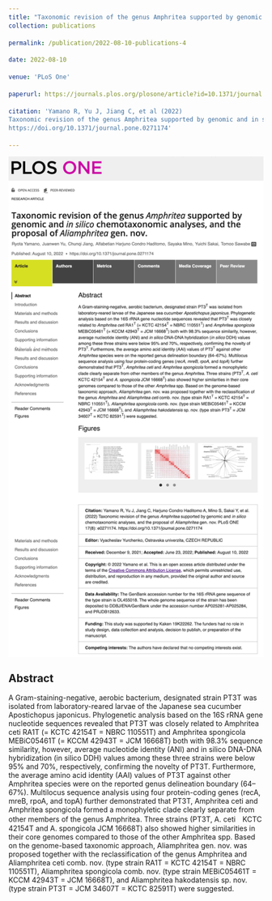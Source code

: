 ```yaml
---
title: "Taxonomic revision of the genus Amphritea supported by genomic and in silico chemotaxonomic analyses, and the proposal of Aliamphritea gen. nov."
collection: publications

permalink: /publication/2022-08-10-publications-4

date: 2022-08-10

venue: 'PLoS One'

paperurl: https://journals.plos.org/plosone/article?id=10.1371/journal.pone.0271174

citation: 'Yamano R, Yu J, Jiang C, et al (2022) 
Taxonomic revision of the genus Amphritea supported by genomic and in silico chemotaxonomic analyses, and the proposal of Aliamphritea gen. nov. PLoS One 17:e0271174. 
https://doi.org/10.1371/journal.pone.0271174'

---
```


<img src="/images/pub-screencut/pub04.png"  align=center />

Abstract
-----
A Gram-staining-negative, aerobic bacterium, designated strain PT3T was isolated from laboratory-reared larvae of the Japanese sea cucumber Apostichopus japonicus. Phylogenetic analysis based on the 16S rRNA gene nucleotide sequences revealed that PT3T was closely related to Amphritea ceti RA1T (= KCTC 42154T = NBRC 110551T) and Amphritea spongicola MEBiC05461T (= KCCM 42943T = JCM 16668T) both with 98.3% sequence similarity, however, average nucleotide identity (ANI) and in silico DNA-DNA hybridization (in silico DDH) values among these three strains were below 95% and 70%, respectively, confirming the novelty of PT3T. Furthermore, the average amino acid identity (AAI) values of PT3T against other Amphritea species were on the reported genus delineation boundary (64–67%). Multilocus sequence analysis using four protein-coding genes (recA, mreB, rpoA, and topA) further demonstrated that PT3T, Amphritea ceti and Amphritea spongicola formed a monophyletic clade clearly separate from other members of the genus Amphritea. Three strains (PT3T, A. ceti　KCTC 42154T and A. spongicola JCM 16668T) also showed higher similarities in their core genomes compared to those of the other Amphritea spp. Based on the genome-based taxonomic approach, Aliamphritea gen. nov. was proposed together with the reclassification of the genus Amphritea and Aliamphritea ceti comb. nov. (type strain RA1T = KCTC 42154T = NBRC 110551T), Aliamphritea spongicola comb. nov. (type strain MEBiC05461T = KCCM 42943T = JCM 16668T), and Aliamphritea hakodatensis sp. nov. (type strain PT3T = JCM 34607T = KCTC 82591T) were suggested.

